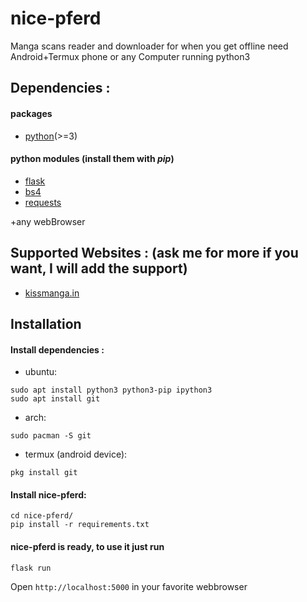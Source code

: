# nice-pferd
Manga scans reader and downloader for when you get offline need Android+Termux phone or any Computer running python3


## Dependencies :
#### packages
* [python](https://www.python.org/)(>=3)
#### python modules (install them with *pip*)
* [flask](https://pypi.org/project/Flask/)
* [bs4](https://pypi.org/project/bs4/)
* [requests](https://pypi.org/project/requests/)

+any webBrowser

## Supported Websites : (ask me for more if you want, I will add the support)
* [kissmanga.in](https://kissmanga.in/)

## Installation

#### Install dependencies :
* ubuntu:
```sudo apt update && apt upgrade
sudo apt install python3 python3-pip ipython3
sudo apt install git
```
* arch:
```sudo pacman -S python-pip
sudo pacman -S git
```
* termux (android device):
```pkg install python
pkg install git
```

#### Install nice-pferd:
```git clone https://github.com/augustin64/nice-pferd/
cd nice-pferd/
pip install -r requirements.txt
```

#### nice-pferd is ready, to use it just run
```
flask run
```
Open `http://localhost:5000` in your favorite webbrowser

